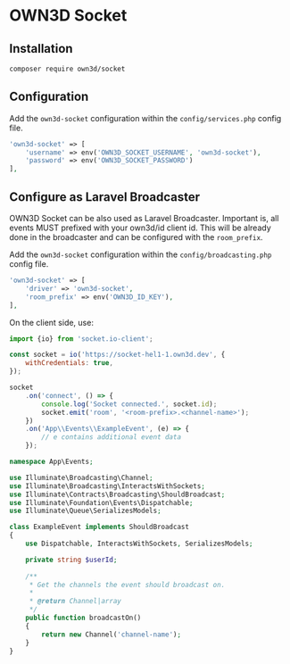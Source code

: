 # OWN3D Socket

## Installation

```bash
composer require own3d/socket
```

## Configuration

Add the `own3d-socket` configuration within the `config/services.php` config file.

```php
'own3d-socket' => [
    'username' => env('OWN3D_SOCKET_USERNAME', 'own3d-socket'),
    'password' => env('OWN3D_SOCKET_PASSWORD')
],
```

## Configure as Laravel Broadcaster

OWN3D Socket can be also used as Laravel Broadcaster. Important is, all events MUST prefixed with your own3d/id client id. This will be already done in the broadcaster and can be configured with the `room_prefix`.

Add the `own3d-socket` configuration within the `config/broadcasting.php` config file.

```php
'own3d-socket' => [
    'driver' => 'own3d-socket',
    'room_prefix' => env('OWN3D_ID_KEY'),
],
```

On the client side, use:

```javascript
import {io} from 'socket.io-client';

const socket = io('https://socket-hel1-1.own3d.dev', {
    withCredentials: true,
});

socket
    .on('connect', () => {
        console.log('Socket connected.', socket.id);
        socket.emit('room', '<room-prefix>.<channel-name>');
    })
    .on('App\\Events\\ExampleEvent', (e) => {
        // e contains additional event data
    });
```

```php
namespace App\Events;

use Illuminate\Broadcasting\Channel;
use Illuminate\Broadcasting\InteractsWithSockets;
use Illuminate\Contracts\Broadcasting\ShouldBroadcast;
use Illuminate\Foundation\Events\Dispatchable;
use Illuminate\Queue\SerializesModels;

class ExampleEvent implements ShouldBroadcast
{
    use Dispatchable, InteractsWithSockets, SerializesModels;

    private string $userId;
    
    /**
     * Get the channels the event should broadcast on.
     *
     * @return Channel|array
     */
    public function broadcastOn()
    {
        return new Channel('channel-name');
    }
}
```